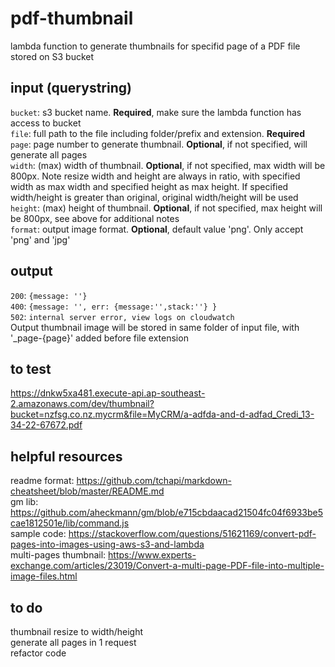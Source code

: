 # pdf-thumbnail #
lambda function to generate thumbnails for specifid page of a PDF file stored on S3 bucket  

## input (querystring) ##
`bucket`: s3 bucket name. **Required**, make sure the lambda function has access to bucket  
`file`: full path to the file including folder/prefix and extension. **Required**  
`page`: page number to generate thumbnail. **Optional**, if not specified, will generate all pages  
`width`: (max) width of thumbnail. **Optional**, if not specified, max width will be 800px. Note resize width and height are always in ratio, with specified width as max width and specified height as max height. If specified width/height is greater than original, original width/height will be used  
`height`: (max) height of thumbnail. **Optional**, if not specified, max height will be 800px, see above for additional notes  
`format`: output image format. **Optional**, default value 'png'. Only accept 'png' and 'jpg'  

## output ##
`200`: `{message: ''}`  
`400`: `{message: '', err: {message:'',stack:''} }`  
`502`: `internal server error, view logs on cloudwatch`  
Output thumbnail image will be stored in same folder of input file, with '\_page-{page}' added before file extension  

## to test ##
https://dnkw5xa481.execute-api.ap-southeast-2.amazonaws.com/dev/thumbnail?bucket=nzfsg.co.nz.mycrm&file=MyCRM/a-adfda-and-d-adfad_Credi_13-34-22-67672.pdf  

## helpful resources ##
readme format: https://github.com/tchapi/markdown-cheatsheet/blob/master/README.md  
gm lib: https://github.com/aheckmann/gm/blob/e715cbdaacad21504fc04f6933be5cae1812501e/lib/command.js  
sample code: https://stackoverflow.com/questions/51621169/convert-pdf-pages-into-images-using-aws-s3-and-lambda  
multi-pages thumbnail: https://www.experts-exchange.com/articles/23019/Convert-a-multi-page-PDF-file-into-multiple-image-files.html  

## to do ##
thumbnail resize to width/height  
generate all pages in 1 request  
refactor code  
